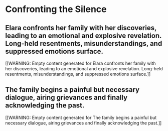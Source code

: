 # Confronting the Silence


## Elara confronts her family with her discoveries, leading to an emotional and explosive revelation. Long-held resentments, misunderstandings, and suppressed emotions surface.

[[WARNING: Empty content generated for Elara confronts her family with her discoveries, leading to an emotional and explosive revelation. Long-held resentments, misunderstandings, and suppressed emotions surface.]]


## The family begins a painful but necessary dialogue, airing grievances and finally acknowledging the past.

[[WARNING: Empty content generated for The family begins a painful but necessary dialogue, airing grievances and finally acknowledging the past.]]

